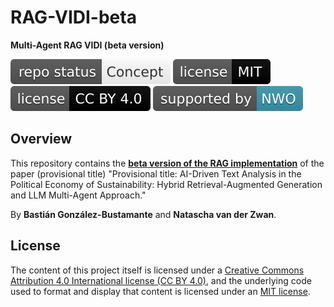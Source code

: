 # RAG-VIDI-beta
**Multi-Agent RAG VIDI (beta version)**

[![Project Status: Concept – Minimal or no implementation has been done yet, or the repository is only intended to be a limited example, demo, or proof-of-concept.](https://raw.githubusercontent.com/Making-Finance-Sustainable/RAG-VIDI-beta/master/badges/concept.svg)](STATUS.md) [![License](https://raw.githubusercontent.com/Making-Finance-Sustainable/RAG-VIDI-beta/main/badges/mit.svg)](LICENSE-MIT.md) [![License](https://raw.githubusercontent.com/Making-Finance-Sustainable/RAG-VIDI-beta/main/badges/cc_by_4_0.svg)](LICENSE-CC.md) [![NWO](https://raw.githubusercontent.com/Making-Finance-Sustainable/RAG-VIDI-beta/master/badges/nwo.svg)](https://www.nwo.nl/en/projects/vividi211226)

## Overview

This repository contains the [**beta version of the RAG implementation**](https://making-finance-sustainable.github.io/RAG-VIDI-beta/) of the paper (provisional title) "Provisional title: AI-Driven Text Analysis in the Political Economy of Sustainability: Hybrid Retrieval-Augmented Generation and LLM Multi-Agent Approach."

By **Bastián González-Bustamante** and **Natascha van der Zwan**.

## License

The content of this project itself is licensed under a [Creative Commons Attribution 4.0 International license (CC BY 4.0)](LICENSE-CC.md), and the underlying code used to format and display that content is licensed under an [MIT license](LICENSE-MIT.md).

